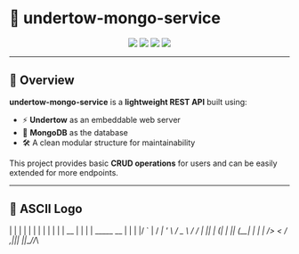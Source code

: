 # 🚀 undertow-mongo-service

<p align="center">
  <img src="https://img.shields.io/badge/Java-21-orange?logo=java" />
  <img src="https://img.shields.io/badge/Undertow-Server-blue?logo=undertow" />
  <img src="https://img.shields.io/badge/MongoDB-Database-success?logo=mongodb" />
  <img src="https://img.shields.io/badge/REST-API-green?logo=swagger" />
</p>

---

## 📖 Overview

**undertow-mongo-service** is a **lightweight REST API** built using:
- ⚡ **Undertow** as an embeddable web server  
- 🍃 **MongoDB** as the database  
- 🛠️ A clean modular structure for maintainability  

This project provides basic **CRUD operations** for users and can be easily extended for more endpoints.

---

## 🎨 ASCII Logo
| | | | | | | |
| | | | __ | | | | _____ __
| | | |/ ` | / _| ' \ / _ \ / /
| || | (| | || (__| | | | /> <
_/ _,|____|| ||___//_\
